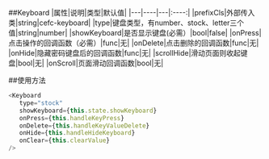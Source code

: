 ##Keyboard
|属性|说明|类型|默认值|
|---|----|---|:----:|
|prefixCls|外部传入类|string|cefc-keyboard|
|type|键盘类型，有number、stock、letter三个值|string|number|
|showKeyboard|是否显示键盘(必需）|bool|false|
|onPress|点击操作的回调函数（必需）|func|无|
|onDelete|点击删除的回调函数|func|无|
|onHide|隐藏密码键盘后的回调函数|func|无|
|scrollHide|滑动页面则收起键盘|bool|无|
|onScroll|页面滑动回调函数|bool|无|

##使用方法
```js
<Keyboard
   type="stock"
   showKeyboard={this.state.showKeyboard}
   onPress={this.handleKeyPress}
   onDelete={this.handleKeyValueDelete}
   onHide={this.handleHideKeyboard}
   onClear={this.clearValue}
/>
```